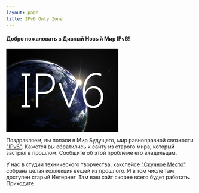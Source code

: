 ```yaml
---
layout: page
title: IPv6 Only Zone
---
```


#### Добро пожаловать в Дивный Новый Мир IPv6!

<img align="center" src="/assets/images/IPv6.jpg"/>

Поздравляем, вы попали в Мир Будущего, мир равноправной связности ["IPv6"](https://version6.ru/).
Кажется вы обратились к сайту из старого мира, который застрял в прошлом.
Сообщите об этой проблеме его владельцам.


У нас в студии технического творчества, хакспейсе ["Скучное Место"](//www.boringplace.org/) собрана целая коллекция вещей из прошлого. И в том числе там доступен старый Интернет. Там ваш сайт скорее всего будет работать. Приходите.
